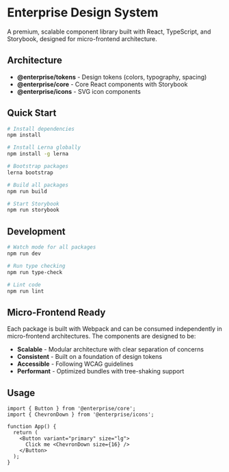 # Enterprise Design System

A premium, scalable component library built with React, TypeScript, and Storybook, designed for micro-frontend architecture.

## Architecture

- **@enterprise/tokens** - Design tokens (colors, typography, spacing)
- **@enterprise/core** - Core React components with Storybook
- **@enterprise/icons** - SVG icon components

## Quick Start

```bash
# Install dependencies
npm install

# Install Lerna globally
npm install -g lerna

# Bootstrap packages
lerna bootstrap

# Build all packages
npm run build

# Start Storybook
npm run storybook
```

## Development

```bash
# Watch mode for all packages
npm run dev

# Run type checking
npm run type-check

# Lint code
npm run lint
```

## Micro-Frontend Ready

Each package is built with Webpack and can be consumed independently in micro-frontend architectures. The components are designed to be:

- **Scalable** - Modular architecture with clear separation of concerns
- **Consistent** - Built on a foundation of design tokens
- **Accessible** - Following WCAG guidelines
- **Performant** - Optimized bundles with tree-shaking support

## Usage

```tsx
import { Button } from '@enterprise/core';
import { ChevronDown } from '@enterprise/icons';

function App() {
  return (
    <Button variant="primary" size="lg">
      Click me <ChevronDown size={16} />
    </Button>
  );
}
```